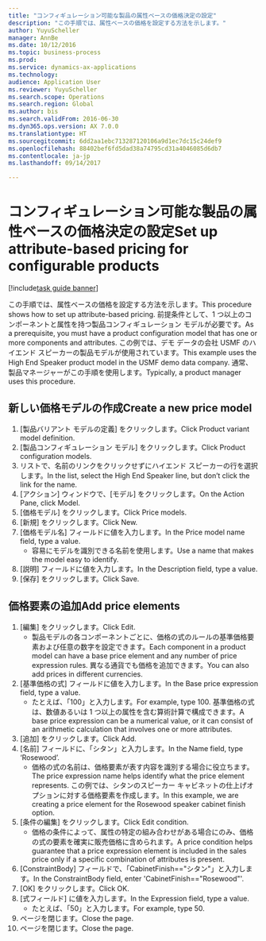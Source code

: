 ```yaml
--- 
title: "コンフィギュレーション可能な製品の属性ベースの価格決定の設定"
description: "この手順では、属性ベースの価格を設定する方法を示します。"
author: YuyuScheller
manager: AnnBe
ms.date: 10/12/2016
ms.topic: business-process
ms.prod: 
ms.service: dynamics-ax-applications
ms.technology: 
audience: Application User
ms.reviewer: YuyuScheller
ms.search.scope: Operations
ms.search.region: Global
ms.author: bis
ms.search.validFrom: 2016-06-30
ms.dyn365.ops.version: AX 7.0.0
ms.translationtype: HT
ms.sourcegitcommit: 6dd2aa1ebc713287120106a9d1ec7dc15c24def9
ms.openlocfilehash: 88402bef6fd5dad38a74795cd31a4046085d6db7
ms.contentlocale: ja-jp
ms.lasthandoff: 09/14/2017

---
```

# <a name="set-up-attribute-based-pricing-for-configurable-products"></a><span data-ttu-id="15c4d-103">コンフィギュレーション可能な製品の属性ベースの価格決定の設定</span><span class="sxs-lookup"><span data-stu-id="15c4d-103">Set up attribute-based pricing for configurable products</span></span>

[!include[task guide banner](../../includes/task-guide-banner.md)]

<span data-ttu-id="15c4d-104">この手順では、属性ベースの価格を設定する方法を示します。</span><span class="sxs-lookup"><span data-stu-id="15c4d-104">This procedure shows how to set up attribute-based pricing.</span></span> <span data-ttu-id="15c4d-105">前提条件として、1 つ以上のコンポーネントと属性を持つ製品コンフィギュレーション モデルが必要です。</span><span class="sxs-lookup"><span data-stu-id="15c4d-105">As a prerequisite, you must have a product configuration model that has one or more components and attributes.</span></span> <span data-ttu-id="15c4d-106">この例では、デモ データの会社 USMF のハイエンド スピーカーの製品モデルが使用されています。</span><span class="sxs-lookup"><span data-stu-id="15c4d-106">This example uses the High End Speaker product model in the USMF demo data company.</span></span> <span data-ttu-id="15c4d-107">通常、製品マネージャーがこの手順を使用します。</span><span class="sxs-lookup"><span data-stu-id="15c4d-107">Typically, a product manager uses this procedure.</span></span>


## <a name="create-a-new-price-model"></a><span data-ttu-id="15c4d-108">新しい価格モデルの作成</span><span class="sxs-lookup"><span data-stu-id="15c4d-108">Create a new price model</span></span>
1. <span data-ttu-id="15c4d-109">[製品バリアント モデルの定義] をクリックします。</span><span class="sxs-lookup"><span data-stu-id="15c4d-109">Click Product variant model definition.</span></span>
2. <span data-ttu-id="15c4d-110">[製品コンフィギュレーション モデル] をクリックします。</span><span class="sxs-lookup"><span data-stu-id="15c4d-110">Click Product configuration models.</span></span>
3. <span data-ttu-id="15c4d-111">リストで、名前のリンクをクリックせずにハイエンド スピーカーの行を選択します。</span><span class="sxs-lookup"><span data-stu-id="15c4d-111">In the list, select the High End Speaker line, but don’t click the link for the name.</span></span>
4. <span data-ttu-id="15c4d-112">[アクション] ウィンドウで、[モデル] をクリックします。</span><span class="sxs-lookup"><span data-stu-id="15c4d-112">On the Action Pane, click Model.</span></span>
5. <span data-ttu-id="15c4d-113">[価格モデル] をクリックします。</span><span class="sxs-lookup"><span data-stu-id="15c4d-113">Click Price models.</span></span>
6. <span data-ttu-id="15c4d-114">[新規] をクリックします。</span><span class="sxs-lookup"><span data-stu-id="15c4d-114">Click New.</span></span>
7. <span data-ttu-id="15c4d-115">[価格モデル名] フィールドに値を入力します。</span><span class="sxs-lookup"><span data-stu-id="15c4d-115">In the Price model name field, type a value.</span></span>
    * <span data-ttu-id="15c4d-116">容易にモデルを識別できる名前を使用します。</span><span class="sxs-lookup"><span data-stu-id="15c4d-116">Use a name that makes the model easy to identify.</span></span>  
8. <span data-ttu-id="15c4d-117">[説明] フィールドに値を入力します。</span><span class="sxs-lookup"><span data-stu-id="15c4d-117">In the Description field, type a value.</span></span>
9. <span data-ttu-id="15c4d-118">[保存] をクリックします。</span><span class="sxs-lookup"><span data-stu-id="15c4d-118">Click Save.</span></span>

## <a name="add-price-elements"></a><span data-ttu-id="15c4d-119">価格要素の追加</span><span class="sxs-lookup"><span data-stu-id="15c4d-119">Add price elements</span></span>
1. <span data-ttu-id="15c4d-120">[編集] をクリックします。</span><span class="sxs-lookup"><span data-stu-id="15c4d-120">Click Edit.</span></span>
    * <span data-ttu-id="15c4d-121">製品モデルの各コンポーネントごとに、価格の式のルールの基準価格要素および任意の数字を設定できます。</span><span class="sxs-lookup"><span data-stu-id="15c4d-121">Each component in a product model can have a base price element and any number of price expression rules.</span></span> <span data-ttu-id="15c4d-122">異なる通貨でも価格を追加できます。</span><span class="sxs-lookup"><span data-stu-id="15c4d-122">You can also add prices in different currencies.</span></span>  
2. <span data-ttu-id="15c4d-123">[基準価格の式] フィールドに値を入力します。</span><span class="sxs-lookup"><span data-stu-id="15c4d-123">In the Base price expression field, type a value.</span></span>
    * <span data-ttu-id="15c4d-124">たとえば、「100」と入力します。</span><span class="sxs-lookup"><span data-stu-id="15c4d-124">For example, type 100.</span></span>   <span data-ttu-id="15c4d-125">基準価格の式は、数値あるいは 1 つ以上の属性を含む算術計算で構成できます。</span><span class="sxs-lookup"><span data-stu-id="15c4d-125">A base price expression can be a numerical value, or it can consist of an arithmetic calculation that involves one or more attributes.</span></span>  
3. <span data-ttu-id="15c4d-126">[追加] をクリックします。</span><span class="sxs-lookup"><span data-stu-id="15c4d-126">Click Add.</span></span>
4. <span data-ttu-id="15c4d-127">[名前] フィールドに、「シタン」と入力します。</span><span class="sxs-lookup"><span data-stu-id="15c4d-127">In the Name field, type ‘Rosewood’.</span></span>
    * <span data-ttu-id="15c4d-128">価格の式の名前は、価格要素が表す内容を識別する場合に役立ちます。</span><span class="sxs-lookup"><span data-stu-id="15c4d-128">The price expression name helps identify what the price element represents.</span></span> <span data-ttu-id="15c4d-129">この例では、シタンのスピーカー キャビネットの仕上げオプションに対する価格要素を作成します。</span><span class="sxs-lookup"><span data-stu-id="15c4d-129">In this example, we are creating a price element for the Rosewood speaker cabinet finish option.</span></span>  
5. <span data-ttu-id="15c4d-130">[条件の編集] をクリックします。</span><span class="sxs-lookup"><span data-stu-id="15c4d-130">Click Edit condition.</span></span>
    * <span data-ttu-id="15c4d-131">価格の条件によって、属性の特定の組み合わせがある場合にのみ、価格の式の要素を確実に販売価格に含められます。</span><span class="sxs-lookup"><span data-stu-id="15c4d-131">A price condition helps guarantee that a price expression element is included in the sales price only if a specific combination of attributes is present.</span></span>  
6. <span data-ttu-id="15c4d-132">[ConstraintBody] フィールドで、「CabinetFinish=="シタン"」と入力します。</span><span class="sxs-lookup"><span data-stu-id="15c4d-132">In the ConstraintBody field, enter 'CabinetFinish=="Rosewood"'.</span></span>
7. <span data-ttu-id="15c4d-133">[OK] をクリックします。</span><span class="sxs-lookup"><span data-stu-id="15c4d-133">Click OK.</span></span>
8. <span data-ttu-id="15c4d-134">[式フィールド] に値を入力します。</span><span class="sxs-lookup"><span data-stu-id="15c4d-134">In the Expression field, type a value.</span></span>
    * <span data-ttu-id="15c4d-135">たとえば、「50」と入力します。</span><span class="sxs-lookup"><span data-stu-id="15c4d-135">For example, type 50.</span></span>  
9. <span data-ttu-id="15c4d-136">ページを閉じます。</span><span class="sxs-lookup"><span data-stu-id="15c4d-136">Close the page.</span></span>
10. <span data-ttu-id="15c4d-137">ページを閉じます。</span><span class="sxs-lookup"><span data-stu-id="15c4d-137">Close the page.</span></span>


